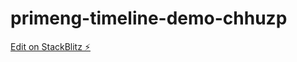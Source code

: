 # primeng-timeline-demo-chhuzp

[Edit on StackBlitz ⚡️](https://stackblitz.com/edit/primeng-timeline-demo-chhuzp)